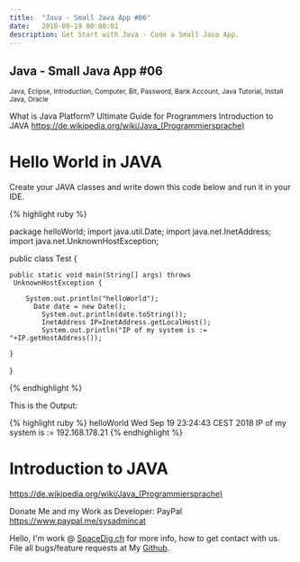 ```yaml
---
title:  "Java - Small Java App #06"
date:   2018-09-19 00:00:01
description: Get Start with Java - Code a Small Java App.
---
```

<h2 id="this-post-is-the-last-of-a-series-of-posts-in-which-i-write-about-the-observable-type-in-the-first-post-we-went-ahead-writing-an-observable-from-scratch-in-order-to-fully-understand-it-we-then-explored-how-to-create-observables-from-values-arrays-dom-events-and-promises-this-time-well-focus-on-compositions-by-rewriting-some-basic-composition-operators">
Java - Small Java App #06</h2>

<small>Java, Eclipse, Introduction, Computer, Bit, Password, Bank Account, Java Tutorial, Install Java, Oracle</small>

What is Java Platform? Ultimate Guide for Programmers
Introduction to JAVA
<a href="https://de.wikipedia.org/wiki/Java_(Programmiersprache)">https://de.wikipedia.org/wiki/Java_(Programmiersprache) </a>


<h1>Hello World in JAVA</h1>

Create your JAVA classes and write down this code below and run it in your IDE.


{% highlight ruby %}

package helloWorld;
import java.util.Date;
import java.net.InetAddress; 
import java.net.UnknownHostException; 


public class Test {

	public static void main(String[] args) throws 
	 UnknownHostException {
	
		System.out.println("helloWorld");
		  Date date = new Date();
	        System.out.println(date.toString());
	        InetAddress IP=InetAddress.getLocalHost();
	        System.out.println("IP of my system is := "+IP.getHostAddress());

	}

}


{% endhighlight %}

This is the Output:

{% highlight ruby %}
helloWorld
Wed Sep 19 23:24:43 CEST 2018
IP of my system is := 192.168.178.21
{% endhighlight %}



<h1>Introduction to JAVA</h1>
<a href="https://de.wikipedia.org/wiki/Java_(Programmiersprache)">https://de.wikipedia.org/wiki/Java_(Programmiersprache) </a>




Donate Me and my Work as Developer: PayPal <a href="https://www.paypal.me/sysadmincat">https://www.paypal.me/sysadmincat </a>


 Hello, I'm work @ [SpaceDig.ch][spacedig] for more info, how to get contact with us. File all bugs/feature requests at My  [Github][jekyll-gh].

[jekyll-gh]: https://github.com/spaceg
[spacedig]:    http://spacedig.ch
